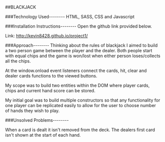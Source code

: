 ##BLACKJACK

###Technology Used--------
HTML, SASS, CSS and Javascript

###Installation Instructions--------
Open the github link provided below.

Link: http://kevin8428.github.io/project1/

###Approach--------
Thinking about the rules of blackjack I aimed to build a two person game between the
player and the dealer. Both people start with equal chips and the game is won/lost when
either person loses/collects all the chips.

At the window.onload event listeners connect the cards, hit, clear and dealer cards functions
to the viewed buttons.

My scope was to build two entities within the DOM where player cards, chips and current hand
score can be stored.

My initial goal was to build multiple constructors so that any functionality for one player
can be replicated easily to allow for the user to choose number of hands they wish to play.

###Unsolved Problems--------

When a card is dealt it isn't removed from the deck.
The dealers first card isn't shown at the start of each hand.

